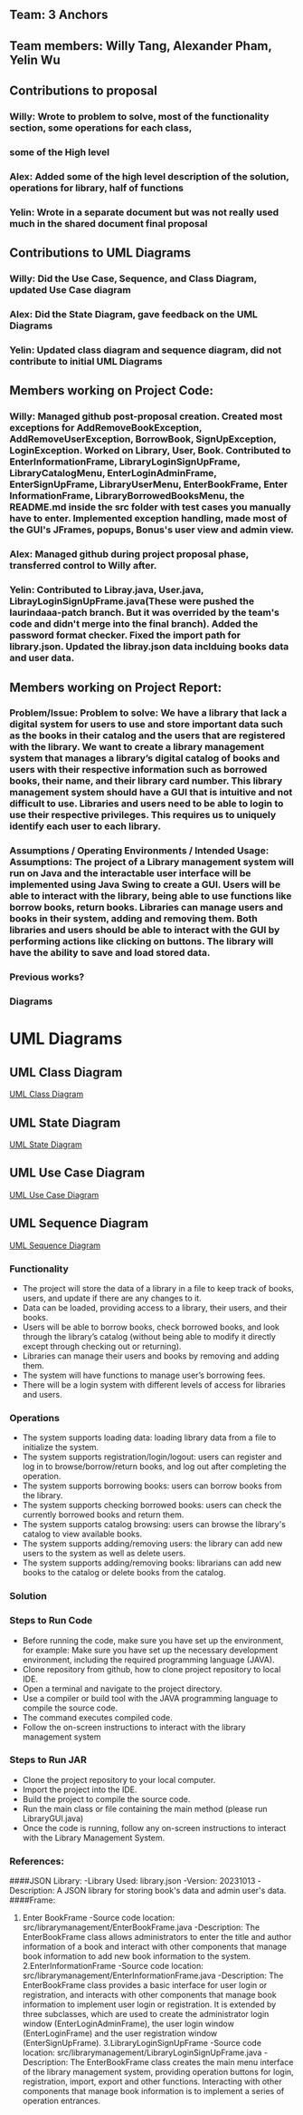 ## Team: 3 Anchors
## Team members: Willy Tang, Alexander Pham, Yelin Wu
## Contributions to proposal
### Willy: Wrote to problem to solve, most of the functionality section, some operations for each class,
### some of the High level
### Alex: Added some of the high level description of the solution, operations for library, half of functions
### Yelin: Wrote in a separate document but was not really used much in the shared document final proposal 

## Contributions to UML Diagrams
### Willy: Did the Use Case, Sequence, and Class Diagram, updated Use Case diagram
### Alex: Did the State Diagram, gave feedback on the UML Diagrams
### Yelin: Updated class diagram and sequence diagram, did not contribute to initial UML Diagrams 

## Members working on Project Code:
### Willy: Managed github post-proposal creation. Created most exceptions for AddRemoveBookException, AddRemoveUserException, BorrowBook, SignUpException, LoginException. Worked on Library, User, Book. Contributed to EnterInformationFrame, LibraryLoginSignUpFrame, LibraryCatalogMenu, EnterLoginAdminFrame, EnterSignUpFrame, LibraryUserMenu, EnterBookFrame, Enter InformationFrame, LibraryBorrowedBooksMenu, the README.md inside the src folder with test cases you manually have to enter. Implemented exception handling, made most of the GUI's JFrames, popups, Bonus's user view and admin view. 
### Alex: Managed github during project proposal phase, transferred control to Willy after.
### Yelin: Contributed to Libray.java, User.java, LibrayLoginSignUpFrame.java(These were pushed the laurindaaa-patch branch. But it was overrided by the team's code and didn't merge into the final branch). Added the password format checker. Fixed the import path for library.json. Updated the libray.json data inclduing books data and user data. 

## Members working on Project Report:
### Problem/Issue: Problem to solve: We have a library that lack a digital system for users to use and store important data such as the books in their catalog and the users that are registered with the library. We want to create a library management system that manages a library’s digital catalog of books and users with their respective information such as borrowed books, their name, and their library card number. This library management system should have a GUI that is intuitive and not difficult to use. Libraries and users need to be able to login to use their respective privileges. This requires us to uniquely identify each user to each library.

### Assumptions / Operating Environments / Intended Usage: Assumptions: The project of a Library management system will run on Java and the interactable user interface will be implemented using Java Swing to create a GUI. Users will be able to interact with the library, being able to use functions like borrow books, return books. Libraries can manage users and books in their system, adding and removing them. Both libraries and users should be able to interact with the GUI by performing actions like clicking on buttons. The library will have the ability to save and load stored data.
### Previous works?
### Diagrams
# UML Diagrams
## UML Class Diagram
[UML Class Diagram](https://github.com/Gunboats/CS151-LibraryManagement-3Anchors/blob/Test-branch-file-writing/diagrams/UpdatedProjectClassDiagram.png)

## UML State Diagram
[UML State Diagram](https://github.com/Gunboats/CS151-LibraryManagement-3Anchors/blob/main/diagrams/ProjectUMLStateDiagram.png)

## UML Use Case Diagram
[UML Use Case Diagram](https://github.com/Gunboats/CS151-LibraryManagement-3Anchors/blob/Test-branch-file-writing/diagrams/UpdatedProjectUseCaseDiagramFinal.png)

## UML Sequence Diagram
[UML Sequence Diagram](https://github.com/Gunboats/CS151-LibraryManagement-3Anchors/blob/Test-branch-file-writing/diagrams/UpdatedProjectSequenceDiagram.png)

### Functionality
* The project will store the data of a library in a file to keep track of books, users, and update if there are any changes to it.
* Data can be loaded, providing access to a library, their users, and their books.
* Users will be able to borrow books, check borrowed books, and look through the library’s catalog (without being able to modify it directly except through checking out or returning).
* Libraries can manage their users and books by removing and adding them.
* The system will have functions to manage user’s borrowing fees.
* There will be a login system with different levels of access for libraries and users.
### Operations
* The system supports loading data: loading library data from a file to initialize the system.
* The system supports registration/login/logout: users can register and log in to browse/borrow/return books, and log out after completing the operation.
* The system supports borrowing books: users can borrow books from the library.
* The system supports checking borrowed books: users can check the currently borrowed books and return them.
* The system supports catalog browsing: users can browse the library's catalog to view available books.
* The system supports adding/removing users: the library can add new users to the system as well as delete users.
* The system supports adding/removing books: librarians can add new books to the catalog or delete books from the catalog.
### Solution

### Steps to Run Code
* Before running the code, make sure you have set up the environment, for example: Make sure you have set up the necessary development environment, including the required programming language (JAVA).
* Clone repository from github, how to clone project repository to local IDE.
* Open a terminal and navigate to the project directory.
* Use a compiler or build tool with the JAVA programming language to compile the source code.
* The command executes compiled code.
* Follow the on-screen instructions to interact with the library management system
  
### Steps to Run JAR
* Clone the project repository to your local computer.
* Import the project into the IDE.
* Build the project to compile the source code.
* Run the main class or file containing the main method (please run LibraryGUI.java)
* Once the code is running, follow any on-screen instructions to interact with the Library Management System.

  
### References:
####JSON Library:
-Library Used: library.json
-Version: 20231013 
-Description: A JSON library for storing book's data and admin user's data.
####Frame:
1. Enter BookFrame
-Source code location: src/librarymanagement/EnterBookFrame.java
-Description: The EnterBookFrame class allows administrators to enter the title and author information of a book and interact with other components that manage book information to add new book information to the system.
2.EnterInformationFrame
-Source code location: src/librarymanagement/EnterInformationFrame.java
-Description: The EnterBookFrame class provides a basic interface for user login or registration, and interacts with other components that manage book information to implement user login or registration. It is extended by three subclasses, which are used to create the administrator login window (EnterLoginAdminFrame), the user login window (EnterLoginFrame) and the user registration window (EnterSignUpFrame).
3.LibraryLoginSignUpFrame
-Source code location: src/librarymanagement/LibraryLoginSignUpFrame.java
-Description: The EnterBookFrame class creates the main menu interface of the library management system, providing operation buttons for login, registration, import, export and other functions. Interacting with other components that manage book information is to implement a series of operation entrances.


